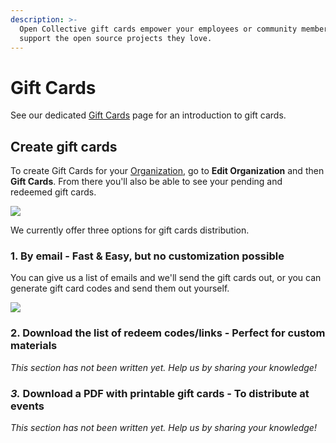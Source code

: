 ```yaml
---
description: >-
  Open Collective gift cards empower your employees or community members to
  support the open source projects they love.
---
```


# Gift Cards

See our dedicated [Gift Cards](https://opencollective.com/gift-cards) page for an introduction to gift cards.

## Create gift cards

To create Gift Cards for your [Organization](https://github.com/opencollective/documentation/tree/7991781321e21c71705dddaf37775eeb78dbe972/financial-contributors/organizations/organizations.md), go to **Edit Organization** and then **Gift Cards**. From there you'll also be able to see your pending and redeemed gift cards.

![](https://github.com/opencollective/documentation/tree/7991781321e21c71705dddaf37775eeb78dbe972/financial-contributors/.gitbook/assets/peek-26-03-2019-08-42.gif)

We currently offer three options for gift cards distribution.

### 1. By email - Fast & Easy, but no customization possible

You can give us a list of emails and we'll send the gift cards out, or you can generate gift card codes and send them out yourself.

![](https://github.com/opencollective/documentation/tree/7991781321e21c71705dddaf37775eeb78dbe972/financial-contributors/.gitbook/assets/giftcards.gif)

### 2. Download the list of redeem codes/links - Perfect for custom materials

_This section has not been written yet. Help us by sharing your knowledge!_

### _3._ Download a PDF with printable gift cards - To distribute at events

_This section has not been written yet. Help us by sharing your knowledge!_

